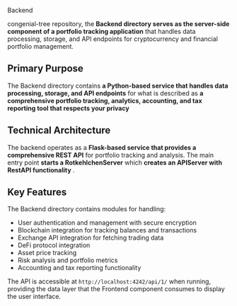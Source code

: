 Backend


congenial-tree repository, the **Backend directory serves as the server-side component of a portfolio tracking application** that handles data processing, storage, and API endpoints for cryptocurrency and financial portfolio management.

## Primary Purpose

The Backend directory contains **a Python-based service that handles data processing, storage, and API endpoints** for what is described as **a comprehensive portfolio tracking, analytics, accounting, and tax reporting tool that respects your privacy** 



## Technical Architecture

The backend operates as a **Flask-based service that provides a comprehensive REST API**   for portfolio tracking and analysis. The main entry point **starts a RotkehlchenServer**   which **creates an APIServer with RestAPI functionality**  .

## Key Features

The Backend directory contains modules for handling:
- User authentication and management with secure encryption
- Blockchain integration for tracking balances and transactions
- Exchange API integration for fetching trading data
- DeFi protocol integration
- Asset price tracking
- Risk analysis and portfolio metrics
- Accounting and tax reporting functionality

The API is accessible at `http://localhost:4242/api/1/` when running, providing the data layer that the Frontend component consumes to display the user interface.

